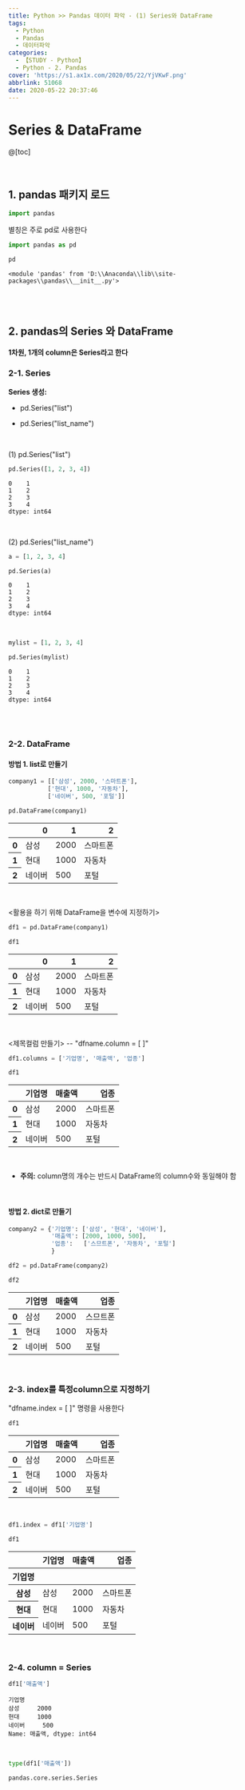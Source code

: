 ```yaml
---
title: Python >> Pandas 데이터 파악 - (1) Series와 DataFrame
tags:
  - Python
  - Pandas
  - 데이터파악
categories:
  - 【STUDY - Python】
  - Python - 2. Pandas
cover: 'https://s1.ax1x.com/2020/05/22/YjVKwF.png'
abbrlink: 51068
date: 2020-05-22 20:37:46
---
```


# **Series & DataFrame**

@[toc]

<br />


## **1. pandas 패키지 로드**


```python
import pandas
```

별칭은 주로 pd로 사용한다


```python
import pandas as pd
```


```python
pd
```


    <module 'pandas' from 'D:\\Anaconda\\lib\\site-packages\\pandas\\__init__.py'>

<br />

 <br /> 

## **2. pandas의 Series 와 DataFrame**

**1차원, 1개의 column은 Series라고 한다**

### 2-1. Series

**Series 생성:** 
* pd.Series("list")

* pd.Series("list_name")

  <br />

(1) pd.Series("list")


```python
pd.Series([1, 2, 3, 4])
```


    0    1
    1    2
    2    3
    3    4
    dtype: int64

<br />

(2) pd.Series("list_name")


```python
a = [1, 2, 3, 4]
```


```python
pd.Series(a)
```


    0    1
    1    2
    2    3
    3    4
    dtype: int64

<br />


```python
mylist = [1, 2, 3, 4]
```


```python
pd.Series(mylist)
```


    0    1
    1    2
    2    3
    3    4
    dtype: int64

<br />

 <br />   

### 2-2. DataFrame

#### 방법 1. list로 만들기


```python
company1 = [['삼성', 2000, '스마트폰'],
           ['현대', 1000, '자동차'],
           ['네이버', 500, '포털']]
```


```python
pd.DataFrame(company1)
```

<div>
<style scoped>
    .dataframe tbody tr th:only-of-type {
        vertical-align: middle
    }


    .dataframe tbody tr th {
        vertical-align: top;
    }
    
    .dataframe thead th {
        text-align: right;
    }
</style>
<table >
  <thead>
    <tr style="text-align: right;">
      <th></th>
      <th>0</th>
      <th>1</th>
      <th>2</th>
    </tr>
  </thead>
  <tbody>
    <tr>
      <th>0</th>
      <td>삼성</td>
      <td>2000</td>
      <td>스마트폰</td>
    </tr>
    <tr>
      <th>1</th>
      <td>현대</td>
      <td>1000</td>
      <td>자동차</td>
    </tr>
    <tr>
      <th>2</th>
      <td>네이버</td>
      <td>500</td>
      <td>포털</td>
    </tr>
  </tbody>
</table>
</div>

<br />

<활용을 하기 위해 DataFrame을 변수에 지정하기>


```python
df1 = pd.DataFrame(company1)
```


```python
df1
```
<div>
<style scoped>
    .dataframe tbody tr th:only-of-type {
        vertical-align: middle;<br />
    }


    .dataframe tbody tr th {
        vertical-align: top;
    }
    
    .dataframe thead th {
        text-align: right;
    }
</style>

<table >
  <thead>
    <tr style="text-align: right;">
      <th></th>
      <th>0</th>
      <th>1</th>
      <th>2</th>
    </tr>
  </thead>
  <tbody>
    <tr>
      <th>0</th>
      <td>삼성</td>
      <td>2000</td>
      <td>스마트폰</td>
    </tr>
    <tr>
      <th>1</th>
      <td>현대</td>
      <td>1000</td>
      <td>자동차</td>
    </tr>
    <tr>
      <th>2</th>
      <td>네이버</td>
      <td>500</td>
      <td>포털</td>
    </tr>
  </tbody>
</table>
</div>


<br />

<제목컬럼 만들기> -- "dfname.column = [ ]"


```python
df1.columns = ['기업명', '매출액', '업종']
```


```python
df1
```


<div>
<style scoped>
    .dataframe tbody tr th:only-of-type {
        vertical-align: middle;
    }

    .dataframe tbody tr th {
        vertical-align: top;
    }
    
    .dataframe thead th {
        text-align: right;
    }
</style>
<table >
  <thead>
    <tr style="text-align: right;">
      <th></th>
      <th>기업명</th>
      <th>매출액</th>
      <th>업종</th>
    </tr>
  </thead>
  <tbody>
    <tr>
      <th>0</th>
      <td>삼성</td>
      <td>2000</td>
      <td>스마트폰</td>
    </tr>
    <tr>
      <th>1</th>
      <td>현대</td>
      <td>1000</td>
      <td>자동차</td>
    </tr>
    <tr>
      <th>2</th>
      <td>네이버</td>
      <td>500</td>
      <td>포털</td>
    </tr>
  </tbody>
</table>
</div>

<br />

* **주의:** column명의 개수는 반드시 DataFrame의 column수와 동일해야 함   
<br />

#### 방법 2. dict로 만들기


```python
company2 = {'기업명': ['삼성', '현대', '네이버'],  
            '매출액': [2000, 1000, 500],  
            '업종':   ['스므트폰', '자동차', '포털']
            }
```


```python
df2 = pd.DataFrame(company2)
```


```python
df2
```


<div>
<style scoped>
    .dataframe tbody tr th:only-of-type {
        vertical-align: middle;
    }

    .dataframe tbody tr th {
        vertical-align: top;
    }
    
    .dataframe thead th {
        text-align: right;
    }
</style>
<table >
  <thead>
    <tr style="text-align: right;">
      <th></th>
      <th>기업명</th>
      <th>매출액</th>
      <th>업종</th>
    </tr>
  </thead>
  <tbody>
    <tr>
      <th>0</th>
      <td>삼성</td>
      <td>2000</td>
      <td>스므트폰</td>
    </tr>
    <tr>
      <th>1</th>
      <td>현대</td>
      <td>1000</td>
      <td>자동차</td>
    </tr>
    <tr>
      <th>2</th>
      <td>네이버</td>
      <td>500</td>
      <td>포털</td>
    </tr>
  </tbody>
</table>
</div>



<br />  

### 2-3. index를 특정column으로 지정하기

"dfname.index = [ ]" 명령을 사용한다


```python
df1
```


<div>
<style scoped>
    .dataframe tbody tr th:only-of-type {
        vertical-align: middle;
    }

    .dataframe tbody tr th {
        vertical-align: top;
    }
    
    .dataframe thead th {
        text-align: right;
    }
</style>
<table >
  <thead>
    <tr style="text-align: right;">
      <th></th>
      <th>기업명</th>
      <th>매출액</th>
      <th>업종</th>
    </tr>
  </thead>
  <tbody>
    <tr>
      <th>0</th>
      <td>삼성</td>
      <td>2000</td>
      <td>스마트폰</td>
    </tr>
    <tr>
      <th>1</th>
      <td>현대</td>
      <td>1000</td>
      <td>자동차</td>
    </tr>
    <tr>
      <th>2</th>
      <td>네이버</td>
      <td>500</td>
      <td>포털</td>
    </tr>
  </tbody>
</table>
</div>

<br />


```python
df1.index = df1['기업명']
```


```python
df1
```


<div>
<style scoped>
    .dataframe tbody tr th:only-of-type {
        vertical-align: middle;
    }

    .dataframe tbody tr th {
        vertical-align: top;
    }
    
    .dataframe thead th {
        text-align: right;
    }
</style>
<table >
  <thead>
    <tr style="text-align: right;">
      <th></th>
      <th>기업명</th>
      <th>매출액</th>
      <th>업종</th>
    </tr>
    <tr>
      <th>기업명</th>
      <th></th>
      <th></th>
      <th></th>
    </tr>
  </thead>
  <tbody>
    <tr>
      <th>삼성</th>
      <td>삼성</td>
      <td>2000</td>
      <td>스마트폰</td>
    </tr>
    <tr>
      <th>현대</th>
      <td>현대</td>
      <td>1000</td>
      <td>자동차</td>
    </tr>
    <tr>
      <th>네이버</th>
      <td>네이버</td>
      <td>500</td>
      <td>포털</td>
    </tr>
  </tbody>
</table>
</div>



<br />  

### 2-4. column = Series


```python
df1['매출액']
```


    기업명
    삼성     2000
    현대     1000
    네이버     500
    Name: 매출액, dtype: int64

<br />


```python
type(df1['매출액'])
```


    pandas.core.series.Series

<br />

<br />